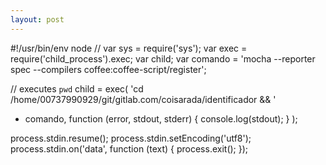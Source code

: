 ```yaml
---
layout: post
---
```


#!/usr/bin/env node
// var sys = require('sys');
var exec = require('child_process').exec;
var child;
var comando = 'mocha --reporter spec --compilers coffee:coffee-script/register';

// executes `pwd`
child = exec(
  'cd /home/00737990929/git/gitlab.com/coisarada/identificador && ' 
  + comando, function (error, stdout, stderr) 
  {
    console.log(stdout);
  }
);

  process.stdin.resume();
  process.stdin.setEncoding('utf8');
  process.stdin.on('data', function (text) {
    process.exit();
  });

